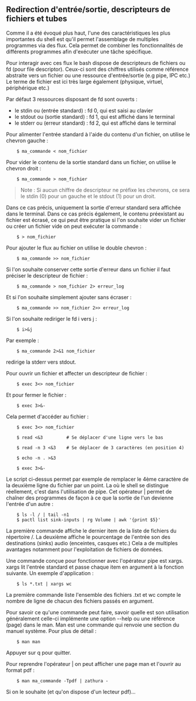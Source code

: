 ## Redirection d'entrée/sortie, descripteurs de fichiers et tubes

Comme il a été évoqué plus haut, l'une des caractéristiques les plus importantes du shell est qu'il permet l'assemblage de
multiples programmes via des flux. Cela permet de combiner les fonctionnalités de différents programmes afin d'exécuter une
tâche spécifique.

Pour interagir avec ces flux le bash dispose de descripteurs de fichiers ou fd (pour file descriptor). Ceux-ci sont des chiffres
utilisés comme référence abstraite vers un fichier ou une ressource d'entrée/sortie (e.g pipe, IPC etc.) Le terme de fichier est
ici très large également (physique, virtuel, périphérique etc.)

Par défaut 3 ressources disposant de fd sont ouverts :

- le stdin ou (entrée standard) : fd 0, qui est saisi au clavier
- le stdout ou (sortie standard) : fd 1, qui est affiché dans le terminal
- le stderr ou (erreur standard) : fd 2, qui est affiché dans le terminal

Pour alimenter l'entrée standard à l'aide du contenu d'un fichier, on utilise le chevron gauche :
```bash,ignore
    $ ma_commande < nom_fichier
```
Pour vider le contenu de la sortie standard dans un fichier, on utilise le chevron droit :
```bash,ignore
    $ ma_commande > nom_fichier
```
> Note : Si aucun chiffre de descripteur ne préfixe les chevrons, ce sera le stdin (0) pour un gauche et le stdout (1) pour un
> droit.

Dans ce cas précis, uniquement la sortie d'erreur standard sera affichée dans le terminal. Dans ce cas précis également, le
contenu préexistant au fichier est écrasé, ce qui peut être pratique si l'on souhaite vider un fichier ou créer un fichier vide
on peut exécuter la commande :
```bash,ignore
    $ > nom_fichier
```
Pour ajouter le flux au fichier on utilise le double chevron :
```bash,ignore
    $ ma_commande >> nom_fichier
```
Si l'on souhaite conserver cette sortie d'erreur dans un fichier il faut préciser le descripteur de fichier :
```bash,ignore
    $ ma_commande > nom_fichier 2> erreur_log
```
Et si l'on souhaite simplement ajouter sans écraser :
```bash,ignore
    $ ma_commande >> nom_fichier 2>> erreur_log
```
Si l'on souhaite rediriger le fd i vers j :
```bash,ignore
    $ i>&j
```
Par exemple :
```bash,ignore
    $ ma_commande 2>&1 nom_fichier
```
redirige la stderr vers stdout.

Pour ouvrir un fichier et affecter un descripteur de fichier :
```bash,ignore
    $ exec 3<> nom_fichier
```
Et pour fermer le fichier :
```bash,ignore
    $ exec 3>&-
```
Cela permet d'accéder au fichier :
```bash,ignore
    $ exec 3<> nom_fichier

    $ read <&3         # Se déplacer d'une ligne vers le bas

    $ read -n 3 <&3    # Se déplacer de 3 caractères (en position 4)

    $ echo -n . >&3

    $ exec 3>&-
```
Le script ci-dessus permet par exemple de remplacer le 4ème caractère de la deuxième ligne du fichier par un point. La où le
shell se distingue réellement, c'est dans l'utilisation de pipe. Cet opérateur | permet de chaîner des programmes de façon à ce
que la sortie de l'un devienne l'entrée d'un autre :
```bash,ignore
    $ ls -l / | tail -n1
    $ pactl list sink-inputs | rg Volume | awk '{print $5}'
```
La première commande affiche le dernier item de la liste de fichiers du répertoire /. La deuxième affiche le pourcentage de
l'entrée son des destinations (sinks) audio (enceintes, casques etc.) Cela a de multiples avantages notamment pour
l'exploitation de fichiers de données.

Une commande conçue pour fonctionner avec l'opérateur pipe est xargs. xargs lit l'entrée standard et passe chaque item en
argument à la fonction suivante. Un exemple d'application :
```bash,ignore
    $ ls *.txt | xargs wc
```
La première commande liste l'ensemble des fichiers .txt et wc compte le nombre de ligne de chacun des fichiers passés en
argument.

Pour savoir ce qu'une commande peut faire, savoir quelle est son utilisation généralement celle-ci implémente une option --help
ou une référence (page) dans le man. Man est une commande qui renvoie une section du manuel système. Pour plus de détail :
```bash,ignore
    $ man man
```
Appuyer sur q pour quitter.

Pour reprendre l'opérateur | on peut afficher une page man et l'ouvrir au format pdf :
```bash,ignore
    $ man ma_commande -Tpdf | zathura -
```
Si on le souhaite (et qu'on dispose d'un lecteur pdf)...
